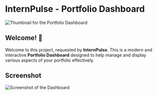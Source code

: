 # InternPulse - Portfolio Dashboard

![Thumbnail for the Portfolio Dashboard](https://i.ibb.co/Mk65yDpY/portfoliodashboard.png)

## Welcome! 👋

Welcome to this project, requested by **InternPulse**. This is a modern and interactive **Portfolio Dashboard** designed to help manage and display various aspects of your portfolio effectively.

## Screenshot

![Screenshot of the Dashboard](https://i.ibb.co/Mk65yDpY/portfoliodashboard.png)
